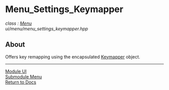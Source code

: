 # Menu_Settings_Keymapper
*class : [Menu](menu.md)*  
*ui/menu/menu_settings_keymapper.hpp*

## About
Offers key remapping using the encapsulated [Keymapper](../elements/keymapper.md) object.

---

[Module UI](../ui.md)  
[Submodule Menu](menu.md)  
[Return to Docs](../../docs.md)